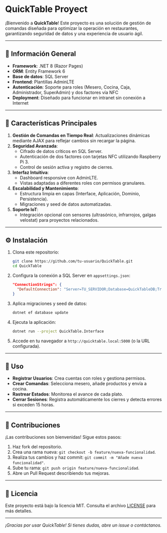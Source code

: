 
# QuickTable Proyect

¡Bienvenido a **QuickTable**! Este proyecto es una solución de gestión de comandas diseñada para optimizar la operación en restaurantes, garantizando seguridad de datos y una experiencia de usuario ágil.

---

## 📌 Información General

- **Framework**: .NET 8 (Razor Pages)  
- **ORM**: Entity Framework 6  
- **Base de datos**: SQL Server  
- **Frontend**: Plantillas AdminLTE  
- **Autenticación**: Soporte para roles (Mesero, Cocina, Caja, Administrador, SuperAdmin) y dos factores vía NFC  
- **Deployment**: Diseñado para funcionar en intranet sin conexión a Internet  

---

## 🚀 Características Principales

1. **Gestión de Comandas en Tiempo Real**: Actualizaciones dinámicas mediante AJAX para reflejar cambios sin recargar la página.  
2. **Seguridad Avanzada**:  
   - Cifrado de datos críticos en SQL Server.  
   - Autenticación de dos factores con tarjetas NFC utilizando Raspberry Pi 3.  
   - Control de sesión activa y registro de cierres.  
3. **Interfaz Intuitiva**:  
   - Dashboard responsive con AdminLTE.  
   - Vistas adaptadas a diferentes roles con permisos granulares.  
4. **Escalabilidad y Mantenimiento**:  
   - Estructura limpia en capas (Interface, Aplicación, Dominio, Persistencia).  
   - Migraciones y seed de datos automatizadas.  
5. **Soporte IoT**:  
   - Integración opcional con sensores (ultrasónico, infrarrojos, galgas velostat) para proyectos relacionados.  

---

## ⚙️ Instalación

1. Clona este repositorio:  
   ```bash
   git clone https://github.com/tu-usuario/QuickTable.git
   cd QuickTable
   ```  
2. Configura la conexión a SQL Server en `appsettings.json`:  
   ```json
   "ConnectionStrings": {
     "DefaultConnection": "Server=TU_SERVIDOR;Database=QuickTableDB;Trusted_Connection=True;"
   }
   ```  
3. Aplica migraciones y seed de datos:  
   ```bash
   dotnet ef database update
   ```  
4. Ejecuta la aplicación:  
   ```bash
   dotnet run --project QuickTable.Interface
   ```  
5. Accede en tu navegador a `http://quicktable.local:5000` (o la URL configurada).

---

## 🎯 Uso

- **Registrar Usuarios**: Crea cuentas con roles y gestiona permisos.  
- **Crear Comandas**: Selecciona mesero, añade productos y envía a cocina.  
- **Rastrear Estados**: Monitorea el avance de cada plato.  
- **Cerrar Sesiones**: Registra automáticamente los cierres y detecta errores si exceden 15 horas.

---

## 🤝 Contribuciones

¡Las contribuciones son bienvenidas! Sigue estos pasos:

1. Haz fork del repositorio.  
2. Crea una rama nueva: `git checkout -b feature/nueva-funcionalidad`.  
3. Realiza tus cambios y haz commit: `git commit -m "Añade nueva funcionalidad"`.  
4. Sube tu rama: `git push origin feature/nueva-funcionalidad`.  
5. Abre un Pull Request describiendo tus mejoras.

---

## 📄 Licencia

Este proyecto está bajo la licencia MIT. Consulta el archivo [LICENSE](LICENSE) para más detalles.

---

*¡Gracias por usar QuickTable! Si tienes dudas, abre un issue o contáctanos.*
```
